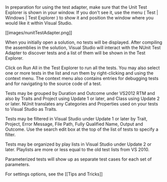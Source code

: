 In preparation for using the test adapter, make sure that the Unit Test Explorer is shown in your window. If you don't see it, use the menu ( Test | Windows | Test Explorer ) to show it and position the window where you would like it within Visual Studio.

[[images/nunitTestAdapter.png]]

When you initially open a solution, no tests will be displayed. After compiling the assemblies in the solution, Visual Studio will interact with the NUnit Test Adapter to discover tests and a list of them will be shown in the Test Explorer.

Click on Run All in the Test Explorer to run all the tests. You may also select one or more tests in the list and run them by right-clicking and using the context menu. The context menu also contains entries for debugging tests and for navigating to the source code of a test.

Tests may be grouped by Duration and Outcome under VS2012 RTM and also by Traits and Project using Update 1 or later, and Class using Update 2 or later.  NUnit translates any Categories and Properties used on your tests to Visual Studio as Traits.

Tests may be filtered in Visual Studio under Update 1 or later by Trait, Project, Error Message, File Path, Fully Qualified Name, Output and Outcome. Use the search edit box at the top of the list of tests to specify a filter.

Tests may be organized by play lists in Visual Studio under Update 2 or later. Playlists are more or less equal to the old test lists from VS 2010.

Parameterized tests will show up as separate test cases for each set of parameters.

For settings options, see the [[Tips and Tricks]]
